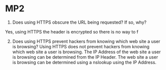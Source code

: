 # MP2

1. Does using HTTPS obscure the URL being requested?  If so, why?

Yes, using HTTPS the header is encrypted so there is no way to f

2. Does using HTTPS prevent hackers from knowing which web site a user is browsing?
Using HTTPS does not prevent hackers from knowing which web site a user is browsing.  The IP Address of the web site a user is browsing can be determined from the IP Header.  The web site a user is browsing can be determined using a nslookup using the IP Address.
